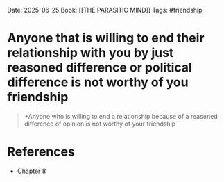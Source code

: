 Date: 2025-06-25
Book: [[THE PARASITIC MIND]]
Tags: #friendship


# Anyone that is willing to end their relationship with you by just reasoned difference or political difference is not worthy of you friendship

>*Anyone who is willing to end a relationship because of a reasoned difference of opinion is not worthy of your friendship

# References
- Chapter 8
 